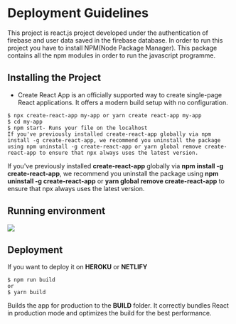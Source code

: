 ﻿# Deployment Guidelines
 This project is react.js project developed under the authentication of firebase and user data saved in the firebase database. In order to run this project you have to install
 NPM(Node Package Manager). This package contains all the npm modules in order to run the javascript programme.
 
 ## Installing the Project
- Create React App is an officially supported way to create single-page React applications. It offers a modern build setup with no configuration.
```
$ npx create-react-app my-app or yarn create react-app my-app
$ cd my-app
$ npm start- Runs your file on the localhost
If you've previously installed create-react-app globally via npm install -g create-react-app, we recommend you uninstall the package using npm uninstall -g create-react-app or yarn global remove create-react-app to ensure that npx always uses the latest version.
```
If you've previously installed **create-react-app** globally via **npm install -g create-react-app**, we recommend you uninstall the package using **npm uninstall -g create-react-app** or **yarn global remove create-react-app** to ensure that npx always uses the latest version.

## Running environment

<p><img src='https://cdn.jsdelivr.net/gh/facebook/create-react-app@27b42ac7efa018f2541153ab30d63180f5fa39e0/screencast.svg'></p>

## Deployment

If you want to deploy it on **HEROKU** or **NETLIFY**
```
$ npm run build
or
$ yarn build

```
Builds the app for production to the **BUILD** folder. It correctly bundles React in production mode and optimizes the build for the best performance.
